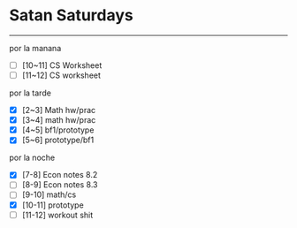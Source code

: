 # Satan Saturdays
---
por la manana
- [ ] [10~11] CS Worksheet
- [ ] [11~12] CS worksheet

por la tarde
- [x] [2~3] Math hw/prac
- [x] [3~4] math hw/prac
- [x] [4~5] bf1/prototype
- [x] [5~6] prototype/bf1

por la noche
- [x] [7-8] Econ notes 8.2
- [ ] [8-9] Econ notes 8.3
- [ ] [9-10] math/cs
- [x] [10-11] prototype
- [ ] [11-12] workout shit